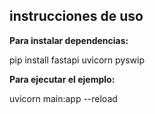 ## instrucciones de uso

__Para instalar dependencias:__

pip install fastapi uvicorn pyswip

__Para ejecutar el ejemplo:__

uvicorn main:app --reload
